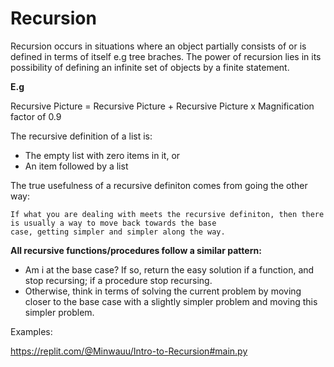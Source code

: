 # Recursion

Recursion occurs in situations where an object partially consists of or is defined in terms of itself e.g tree braches. The power of recursion lies in its possibility of defining an infinite set of objects by a finite statement.

**E.g**

Recursive Picture = Recursive Picture + Recursive Picture x Magnification factor of 0.9

The recursive definition of a list is:

- The empty list with zero items in it, or
- An item followed by a list

The true usefulness of a recursive definiton comes from going the other way:
  
    If what you are dealing with meets the recursive definiton, then there is usually a way to move back towards the base     
    case, getting simpler and simpler along the way. 
    
**All recursive functions/procedures follow a similar pattern:**
- Am i at the base case? If so, return the easy solution if a function, and stop recursing; if a procedure stop recursing.
- Otherwise, think in terms of solving the current problem by moving closer to the base case with a slightly simpler problem and moving this simpler problem.

Examples:

https://replit.com/@Minwauu/Intro-to-Recursion#main.py

